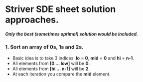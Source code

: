 # Striver SDE sheet solution approaches.

##### Only the **best** (sometimes **optimal**) solution would be included.

### 1. Sort an array of 0s, 1s and 2s.
- Basic idea is to take 3 indices: **lo** = **0**, **mid** = **0** and **hi** = **n-1**.
- All elements from **[0 ... low]** will be **0**.
- All elements from **[hi ... n-1]** will be **2**.
- At each iteration you compare the **mid** element.